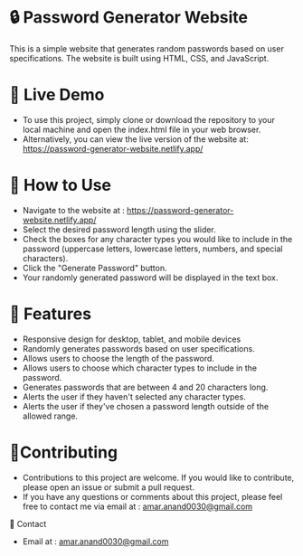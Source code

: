 # 🔒 Password Generator Website
This is a simple website that generates random passwords based on user specifications. The website is built using HTML, CSS, and JavaScript.

# 🚀  Live Demo
- To use this project, simply clone or download the repository to your local machine and open the index.html file in your web browser.
- Alternatively, you can view the live version of the website at: https://password-generator-website.netlify.app/

# 🚀  How to Use
- Navigate to the website at : https://password-generator-website.netlify.app/
- Select the desired password length using the slider.
- Check the boxes for any character types you would like to include in the password (uppercase letters, lowercase letters, numbers, and special characters).
- Click the "Generate Password" button.
- Your randomly generated password will be displayed in the text box.

# 🎉 Features

- Responsive design for desktop, tablet, and mobile devices
- Randomly generates passwords based on user specifications.
- Allows users to choose the length of the password.
- Allows users to choose which character types to include in the password.
- Generates passwords that are between 4 and 20 characters long.
- Alerts the user if they haven't selected any character types.
- Alerts the user if they've chosen a password length outside of the allowed range.


# 🤝Contributing
- Contributions to this project are welcome. If you would like to contribute, please open an issue or submit a pull request.
- If you have any questions or comments about this project, please feel free to contact me via email at : amar.anand0030@gmail.com

📧 Contact
-  Email at : amar.anand0030@gmail.com

